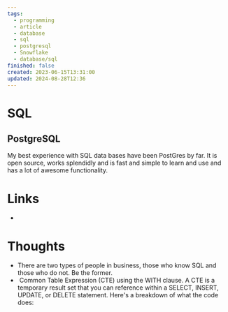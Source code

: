 ```yaml
---
tags:
  - programming
  - article
  - database
  - sql
  - postgresql
  - Snowflake
  - database/sql
finished: false
created: 2023-06-15T13:31:00
updated: 2024-08-28T12:36
---
```

# SQL


## PostgreSQL
My best experience with SQL data bases have been PostGres by far. It is open source, works splendidly and is fast and simple to learn and use and has a lot of awesome functionality. 




# Links
- 

# Thoughts 
- There are two types of people in business, those who know SQL and those who do not. Be the former. 
-  Common Table Expression (CTE) using the WITH clause. A CTE is a temporary result set that you can reference within a SELECT, INSERT, UPDATE, or DELETE statement. Here's a breakdown of what the code does:


